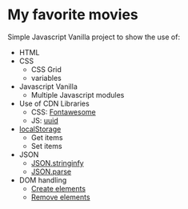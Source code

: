 # My favorite movies

Simple Javascript Vanilla project to show the use of:

* HTML
* CSS
    * CSS Grid
    * variables
* Javascript Vanilla
    * Multiple Javascript modules
* Use of CDN Libraries
    * CSS: [Fontawesome](https://fontawesome.com/)
    * JS: [uuid](https://www.npmjs.com/package/uuid)
* [localStorage](https://developer.mozilla.org/en-US/docs/Web/API/Window/localStorage)
    * Get items
    * Set items
* JSON
    * [JSON.stringinfy](https://developer.mozilla.org/en-US/docs/Web/JavaScript/Reference/Global_Objects/JSON/stringify)
    * [JSON.parse](https://developer.mozilla.org/en-US/docs/Web/JavaScript/Reference/Global_Objects/JSON/parse)
* DOM handling
    * [Create elements](https://developer.mozilla.org/en-US/docs/Web/API/Document/createElement)
    * [Remove elements](https://developer.mozilla.org/en-US/docs/Web/API/ChildNode/remove)
